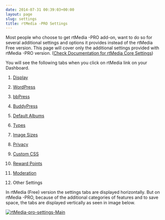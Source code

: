 ```yaml
---
date: 2014-07-31 00:39:03+00:00
layout: page
slug: settings
title: rtMedia -PRO Settings
---
```


Most people who choose to get rtMedia -PRO add-on, want to do so for several additional settings and options it provides instead of the rtMedia Free version. This page will cover only the additional settings provided with rtMedia -PRO version. ([Check Documentation for rtMedia Core Settings](http://docs.rtcamp.com/rtmedia/getting-started/settings/))

You will see the following tabs when you click on rtMedia link on your Dashboard.



	
  1. [Display](http://docs.rtcamp.com/rtmedia/addons/rtmedia-pro/settings/display/)

	
  2. [WordPress](http://docs.rtcamp.com/rtmedia/addons/rtmedia-pro/settings/wordpress/)

	
  3. [bbPress](http://docs.rtcamp.com/rtmedia/addons/rtmedia-pro/settings/bbpress/)

	
  4. [BuddyPress](http://docs.rtcamp.com/rtmedia/addons/rtmedia-pro/settings/buddypress/)

	
  5. [Default Albums](http://docs.rtcamp.com/rtmedia/addons/rtmedia-pro/settings/default-albums-2/)

	
  6. [Types](http://docs.rtcamp.com/rtmedia/addons/rtmedia-pro/settings/types/)

	
  7. [Image Sizes](http://docs.rtcamp.com/rtmedia/addons/rtmedia-pro/settings/image-sizes/)

	
  8. [Privacy](http://docs.rtcamp.com/rtmedia/addons/rtmedia-pro/settings/privacy/)

	
  9. [Custom CSS](http://docs.rtcamp.com/rtmedia/addons/rtmedia-pro/Settings/Custom-CSS/)

	
  10. [Reward Points](http://docs.rtcamp.com/rtmedia/addons/rtmedia-pro/features/features-part-2/reward-points/)

	
  11. [Moderation](http://docs.rtcamp.com/rtmedia/addons/rtmedia-pro/settings/moderation/)

	
  12. Other Settings


In rtMedia (Free) version the settings tabs are displayed horizontally. But on rtMedia -PRO, because of the additional categories of features and to save space, the tabs are displayed vertically as seen in image below.

[![rtMedia-pro-settings-Main](http://docs.rtcamp.com/wp-content/uploads/2014/07/rtMedia-pro-settings-Main.png)](http://docs.rtcamp.com/wp-content/uploads/2014/07/rtMedia-pro-settings-Main.png)




